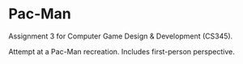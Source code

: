 # Pac-Man
Assignment 3 for Computer Game Design &amp; Development (CS345). 

Attempt at a Pac-Man recreation. Includes first-person perspective.
